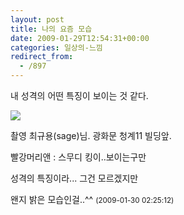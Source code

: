 ```yaml
---
layout: post
title: 나의 요즘 모습
date: 2009-01-29T12:54:31+00:00
categories: 일상의-느낌
redirect_from:
  - /897
---
```


내 성격의 어떤 특징이 보이는 것 같다.

<img src="http://farm4.static.flickr.com/3525/3236630892_3381d09f41.jpg">

촬영 최규용(sage)님. 광화문 청계11 빌딩앞.
<div id=comments>
<div class=comment>
<!--- cmt:1186 --->
<!--- mail: --->
<!--- parent:0 --->
빨강머리앤 : 
스무디 킹이..보이는구만

성격의 특징이라... 그건 모르겠지만

왠지 밝은 모습인걸..^^
 <small>(2009-01-30 02:25:12)</small>
</div>
</div>
